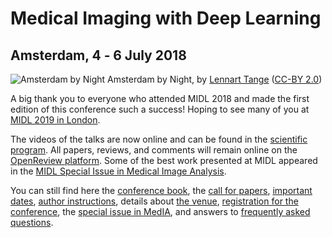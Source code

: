<h1 class="midl">Medical&nbsp;Imaging with Deep&nbsp;Learning</h1>
<h2 class="midl">Amsterdam, 4 ‑ 6 July 2018</h2>

<p class="primary-photo centered">
    <img alt="Amsterdam by Night" src="/images/amsterdam-by-night.jpg">
    <span class="credits">
        Amsterdam by Night, by <a href="https://www.flickr.com/photos/lennartt">Lennart Tange</a>
        (<a href="https://creativecommons.org/licenses/by/2.0/">CC-BY 2.0</a>)
    </span>
</p>

A big thank you to everyone who attended MIDL 2018 and made the first edition of this conference such a success!
Hoping to see many of you at [MIDL 2019 in London](https://2019.midl.io).

The videos of the talks are now online and can be found in the [scientific program](/scientific-program.html). All papers, reviews, and comments will remain online on the [OpenReview platform](https://openreview.net/group?id=MIDL.io/2018).
Some of the best work presented at MIDL appeared in the [MIDL Special Issue in Medical Image Analysis](https://www.sciencedirect.com/journal/medical-image-analysis/special-issue/10Q0L1013B8).

You can still find here
the [conference book](/conference_book.pdf),
the [call for papers](/call-for-papers.html),
[important dates](/important-dates.html),
[author instructions](/author-instructions.html),
details about [the venue](/venue.html),
[registration for the conference](/registration.html),
the [special issue in MedIA](/special-issue.html),
and answers to [frequently asked questions](/faq.html).
